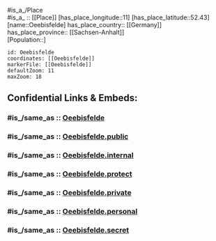 ﻿---
confidential: public
isDeleted: false
location:
- 52.43
- 11
mapmarker: city
mapzoom:
- 7
- 12
SpocWebEntityId: 35883
tags:
- geo/City
type: City
---

#is_a_/Place  
#is_a_ :: [[Place]] 
[has_place_longitude::11] 
[has_place_latitude::52.43] 
[name::Oeebisfelde] 
has_place_country:: [[Germany]]  
has_place_province:: [[Sachsen-Anhalt]]  
[Population::] 



```leaflet
id: Oeebisfelde
coordinates: [[Oeebisfelde]] 
markerFile: [[Oeebisfelde]] 
defaultZoom: 11 
maxZoom: 18
```


## Confidential Links & Embeds: 

### #is_/same_as :: [Oeebisfelde](/_Standards/Earth/Continent/Europe/Europe~Central/Germany/Germany~East/Sachsen-Anhalt/counties~SA/Börde/cities~Börde/Oebisfelde-Weferlingen/City/Oeebisfelde.md) 

### #is_/same_as :: [Oeebisfelde.public](/_public/Earth/Continent/Europe/Europe~Central/Germany/Germany~East/Sachsen-Anhalt/counties~SA/Börde/cities~Börde/Oebisfelde-Weferlingen/City/Oeebisfelde.public.md) 

### #is_/same_as :: [Oeebisfelde.internal](/_internal/Earth/Continent/Europe/Europe~Central/Germany/Germany~East/Sachsen-Anhalt/counties~SA/Börde/cities~Börde/Oebisfelde-Weferlingen/City/Oeebisfelde.internal.md) 

### #is_/same_as :: [Oeebisfelde.protect](/_protect/Earth/Continent/Europe/Europe~Central/Germany/Germany~East/Sachsen-Anhalt/counties~SA/Börde/cities~Börde/Oebisfelde-Weferlingen/City/Oeebisfelde.protect.md) 

### #is_/same_as :: [Oeebisfelde.private](/_private/Earth/Continent/Europe/Europe~Central/Germany/Germany~East/Sachsen-Anhalt/counties~SA/Börde/cities~Börde/Oebisfelde-Weferlingen/City/Oeebisfelde.private.md) 

### #is_/same_as :: [Oeebisfelde.personal](/_personal/Earth/Continent/Europe/Europe~Central/Germany/Germany~East/Sachsen-Anhalt/counties~SA/Börde/cities~Börde/Oebisfelde-Weferlingen/City/Oeebisfelde.personal.md) 

### #is_/same_as :: [Oeebisfelde.secret](/_secret/Earth/Continent/Europe/Europe~Central/Germany/Germany~East/Sachsen-Anhalt/counties~SA/Börde/cities~Börde/Oebisfelde-Weferlingen/City/Oeebisfelde.secret.md)

